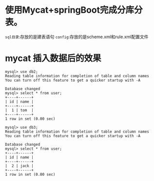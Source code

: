 # 使用Mycat+springBoot完成分库分表。
`sql目录`:存放的是建表语句
`config`:存放的是scheme.xml和rule.xml配置文件

# mycat 插入数据后的效果
```
mysql> use db2;
Reading table information for completion of table and column names
You can turn off this feature to get a quicker startup with -A

Database changed
mysql> select * from user;
+----+------+
| id | name |
+----+------+
|  1 | tom  |
+----+------+
1 row in set (0.00 sec)

mysql> use db3;
Reading table information for completion of table and column names
You can turn off this feature to get a quicker startup with -A

Database changed
mysql> select * from user;
+----+------+
| id | name |
+----+------+
|  2 | jack |
+----+------+
1 row in set (0.00 sec)

```